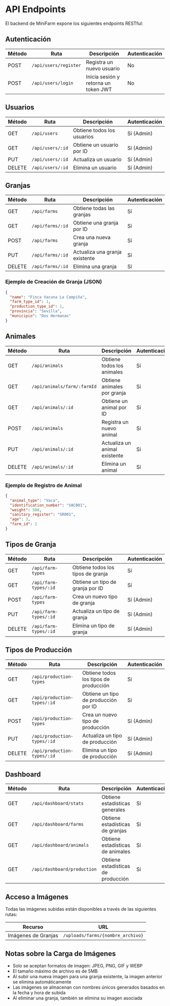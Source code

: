 # API Endpoints

El backend de MiniFarm expone los siguientes endpoints RESTful:

## Autenticación

| Método | Ruta | Descripción | Autenticación |
|--------|------|-------------|---------------|
| POST | `/api/users/register` | Registra un nuevo usuario | No |
| POST | `/api/users/login` | Inicia sesión y retorna un token JWT | No |

## Usuarios

| Método | Ruta | Descripción | Autenticación |
|--------|------|-------------|---------------|
| GET | `/api/users` | Obtiene todos los usuarios | Sí (Admin) |
| GET | `/api/users/:id` | Obtiene un usuario por ID | Sí (Admin) |
| PUT | `/api/users/:id` | Actualiza un usuario | Sí (Admin) |
| DELETE | `/api/users/:id` | Elimina un usuario | Sí (Admin) |

## Granjas

| Método | Ruta | Descripción | Autenticación |
|--------|------|-------------|---------------|
| GET | `/api/farms` | Obtiene todas las granjas | Sí |
| GET | `/api/farms/:id` | Obtiene una granja por ID | Sí |
| POST | `/api/farms` | Crea una nueva granja | Sí |
| PUT | `/api/farms/:id` | Actualiza una granja existente | Sí |
| DELETE | `/api/farms/:id` | Elimina una granja | Sí |

### Ejemplo de Creación de Granja (JSON)

```json
{
  "name": "Finca Vacuna La Campiña",
  "farm_type_id": 1,
  "production_type_id": 1,
  "provincia": "Sevilla",
  "municipio": "Dos Hermanas"
}
```

## Animales

| Método | Ruta | Descripción | Autenticación |
|--------|------|-------------|---------------|
| GET | `/api/animals` | Obtiene todos los animales | Sí |
| GET | `/api/animals/farm/:farmId` | Obtiene animales por granja | Sí |
| GET | `/api/animals/:id` | Obtiene un animal por ID | Sí |
| POST | `/api/animals` | Registra un nuevo animal | Sí |
| PUT | `/api/animals/:id` | Actualiza un animal existente | Sí |
| DELETE | `/api/animals/:id` | Elimina un animal | Sí |

### Ejemplo de Registro de Animal

```json
{
  "animal_type": "Vaca",
  "identification_number": "VAC001",
  "weight": 500,
  "sanitary_register": "SR001",
  "age": 3,
  "farm_id": 1
}
```

## Tipos de Granja

| Método | Ruta | Descripción | Autenticación |
|--------|------|-------------|---------------|
| GET | `/api/farm-types` | Obtiene todos los tipos de granja | Sí |
| GET | `/api/farm-types/:id` | Obtiene un tipo de granja por ID | Sí |
| POST | `/api/farm-types` | Crea un nuevo tipo de granja | Sí (Admin) |
| PUT | `/api/farm-types/:id` | Actualiza un tipo de granja | Sí (Admin) |
| DELETE | `/api/farm-types/:id` | Elimina un tipo de granja | Sí (Admin) |

## Tipos de Producción

| Método | Ruta | Descripción | Autenticación |
|--------|------|-------------|---------------|
| GET | `/api/production-types` | Obtiene todos los tipos de producción | Sí |
| GET | `/api/production-types/:id` | Obtiene un tipo de producción por ID | Sí |
| POST | `/api/production-types` | Crea un nuevo tipo de producción | Sí (Admin) |
| PUT | `/api/production-types/:id` | Actualiza un tipo de producción | Sí (Admin) |
| DELETE | `/api/production-types/:id` | Elimina un tipo de producción | Sí (Admin) |

## Dashboard

| Método | Ruta | Descripción | Autenticación |
|--------|------|-------------|---------------|
| GET | `/api/dashboard/stats` | Obtiene estadísticas generales | Sí |
| GET | `/api/dashboard/farms` | Obtiene estadísticas de granjas | Sí |
| GET | `/api/dashboard/animals` | Obtiene estadísticas de animales | Sí |
| GET | `/api/dashboard/production` | Obtiene estadísticas de producción | Sí |

## Acceso a Imágenes

Todas las imágenes subidas están disponibles a través de las siguientes rutas:

| Recurso | URL |
|---------|-----|
| Imágenes de Granjas | `/uploads/farms/{nombre_archivo}` |

## Notas sobre la Carga de Imágenes

- Solo se aceptan formatos de imagen: JPEG, PNG, GIF y WEBP
- El tamaño máximo de archivo es de 5MB
- Al subir una nueva imagen para una granja existente, la imagen anterior se elimina automáticamente
- Las imágenes se almacenan con nombres únicos generados basados en la fecha y hora de subida
- Al eliminar una granja, también se elimina su imagen asociada 
